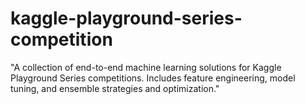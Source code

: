 # kaggle-playground-series-competition
"A collection of end-to-end machine learning solutions for Kaggle Playground Series competitions. Includes feature engineering, model tuning, and ensemble strategies and optimization."
